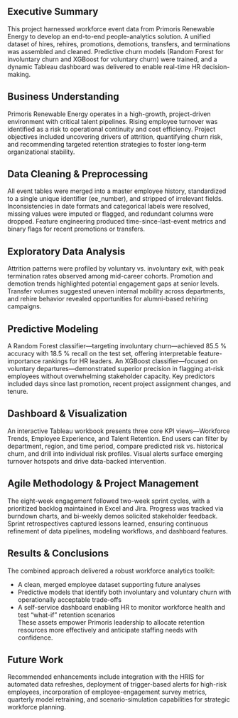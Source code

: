 ## Executive Summary  
This project harnessed workforce event data from Primoris Renewable Energy to develop an end-to-end people-analytics solution. A unified dataset of hires, rehires, promotions, demotions, transfers, and terminations was assembled and cleaned. Predictive churn models (Random Forest for involuntary churn and XGBoost for voluntary churn) were trained, and a dynamic Tableau dashboard was delivered to enable real-time HR decision-making.

## Business Understanding  
Primoris Renewable Energy operates in a high-growth, project-driven environment with critical talent pipelines. Rising employee turnover was identified as a risk to operational continuity and cost efficiency. Project objectives included uncovering drivers of attrition, quantifying churn risk, and recommending targeted retention strategies to foster long-term organizational stability.

## Data Cleaning & Preprocessing  
All event tables were merged into a master employee history, standardized to a single unique identifier (ee_number), and stripped of irrelevant fields. Inconsistencies in date formats and categorical labels were resolved, missing values were imputed or flagged, and redundant columns were dropped. Feature engineering produced time-since-last-event metrics and binary flags for recent promotions or transfers.

## Exploratory Data Analysis  
Attrition patterns were profiled by voluntary vs. involuntary exit, with peak termination rates observed among mid-career cohorts. Promotion and demotion trends highlighted potential engagement gaps at senior levels. Transfer volumes suggested uneven internal mobility across departments, and rehire behavior revealed opportunities for alumni-based rehiring campaigns.

## Predictive Modeling  
A Random Forest classifier—targeting involuntary churn—achieved 85.5 % accuracy with 18.5 % recall on the test set, offering interpretable feature-importance rankings for HR leaders. An XGBoost classifier—focused on voluntary departures—demonstrated superior precision in flagging at-risk employees without overwhelming stakeholder capacity. Key predictors included days since last promotion, recent project assignment changes, and tenure.

## Dashboard & Visualization  
An interactive Tableau workbook presents three core KPI views—Workforce Trends, Employee Experience, and Talent Retention. End users can filter by department, region, and time period, compare predicted risk vs. historical churn, and drill into individual risk profiles. Visual alerts surface emerging turnover hotspots and drive data-backed intervention.

## Agile Methodology & Project Management  
The eight-week engagement followed two-week sprint cycles, with a prioritized backlog maintained in Excel and Jira. Progress was tracked via burndown charts, and bi-weekly demos solicited stakeholder feedback. Sprint retrospectives captured lessons learned, ensuring continuous refinement of data pipelines, modeling workflows, and dashboard features.

## Results & Conclusions  
The combined approach delivered a robust workforce analytics toolkit:  
- A clean, merged employee dataset supporting future analyses  
- Predictive models that identify both involuntary and voluntary churn with operationally acceptable trade-offs  
- A self-service dashboard enabling HR to monitor workforce health and test “what-if” retention scenarios  
These assets empower Primoris leadership to allocate retention resources more effectively and anticipate staffing needs with confidence.

## Future Work  
Recommended enhancements include integration with the HRIS for automated data refreshes, deployment of trigger-based alerts for high-risk employees, incorporation of employee-engagement survey metrics, quarterly model retraining, and scenario-simulation capabilities for strategic workforce planning.
